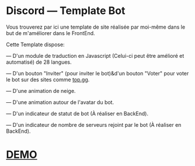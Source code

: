 # Discord — Template Bot

Vous trouverez par ici une template de site réalisée par moi-même dans le but de m'améliorer dans le FrontEnd.

Cette Template dispose:

  — D'un module de traduction en Javascript (Celui-ci peut être amélioré et automatisé) de 28 langues.

  — D'un bouton "Inviter" (pour inviter le bot)&d'un bouton "Voter" pour voter le bot sur des sites comme [top.gg](https://top.gg/).

  — D'une animation de neige.

  — D'une animation autour de l'avatar du bot.

  — D'un indicateur de statut de bot (À réaliser en BackEnd).

  — D'un indicateur de nombre de serveurs rejoint par le bot (À réaliser en BackEnd).


# [DEMO](https://mandral.gq/discord-template/)
